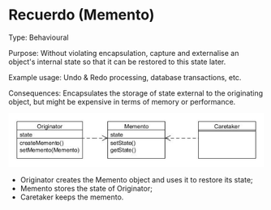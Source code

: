 # Recuerdo (Memento)

Type: Behavioural

Purpose: Without violating encapsulation, capture and externalise an object's internal state so that it can be restored to this state later.

Example usage: Undo & Redo processing, database transactions, etc.

Consequences: Encapsulates the storage of state external to the originating object, but might be expensive in terms of memory or performance.

![_](../images/000034.jpg)

* Originator creates the Memento object and uses it to restore its state;
* Memento stores the state of Originator;
* Caretaker keeps the memento.
